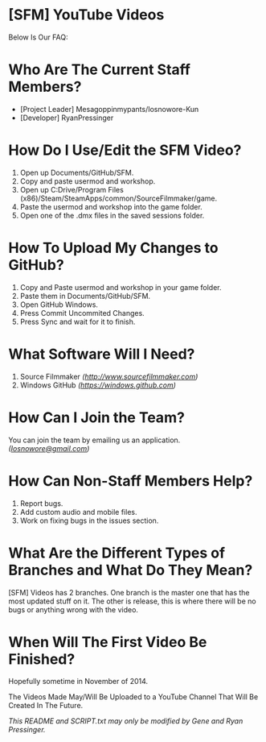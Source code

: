 [SFM] YouTube Videos 
===

Below Is Our FAQ:

Who Are The Current Staff Members?
===
- [Project Leader] Mesagoppinmypants/Iosnowore-Kun
- [Developer] RyanPressinger

How Do I Use/Edit the SFM Video?
===
1. Open up Documents/GitHub/SFM.
2. Copy and paste usermod and workshop.
3. Open up C:Drive/Program Files (x86)/Steam/SteamApps/common/SourceFilmmaker/game.
4. Paste the usermod and workshop into the game folder.
5. Open one of the .dmx files in the saved sessions folder.

How To Upload My Changes to GitHub?
===
1. Copy and Paste usermod and workshop in your game folder.
2. Paste them in Documents/GitHub/SFM.
3. Open GitHub Windows.
4. Press Commit Uncommited Changes.
5. Press Sync and wait for it to finish.

What Software Will I Need?
===
1. Source Filmmaker *(http://www.sourcefilmmaker.com)*
2. Windows GitHub *(https://windows.github.com)*

How Can I Join the Team?
===
You can join the team by emailing us an application. *(Iosnowore@gmail.com)*

How Can Non-Staff Members Help?
===
1. Report bugs.
2. Add custom audio and mobile files.
3. Work on fixing bugs in the issues section.

What Are the Different Types of Branches and What Do They Mean?
===
[SFM] Videos has 2 branches. One branch is the master one that has the most updated stuff on it.
The other is release, this is where there will be no bugs or anything wrong with the video.

When Will The First Video Be Finished?
==
Hopefully sometime in November of 2014.

The Videos Made May/Will Be Uploaded to a YouTube Channel That Will Be Created In The Future.

*This README and SCRIPT.txt may only be modified by Gene and Ryan Pressinger.*